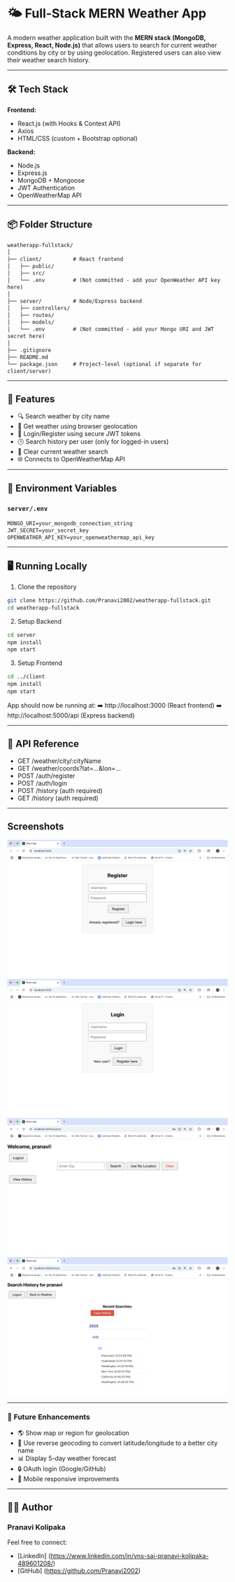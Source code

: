# 🌤️ Full-Stack MERN Weather App

A modern weather application built with the **MERN stack (MongoDB, Express, React, Node.js)** that allows users to search for current weather conditions by city or by using geolocation. Registered users can also view their weather search history.

---

## 🛠️ Tech Stack

**Frontend:**  
- React.js (with Hooks & Context API)  
- Axios  
- HTML/CSS (custom + Bootstrap optional)

**Backend:**  
- Node.js  
- Express.js  
- MongoDB + Mongoose  
- JWT Authentication  
- OpenWeatherMap API

---

## 📦 Folder Structure

```
weatherapp-fullstack/
│
├── client/          # React frontend
│   ├── public/
│   ├── src/
│   └── .env         # (Not committed - add your OpenWeather API key here)
│
├── server/          # Node/Express backend
│   ├── controllers/
│   ├── routes/
│   ├── models/
│   └── .env         # (Not committed - add your Mongo URI and JWT secret here)
│
├── .gitignore
├── README.md
└── package.json     # Project-level (optional if separate for client/server)
```

---

## 🔑 Features

- 🔍 Search weather by city name  
- 📍 Get weather using browser geolocation  
- 🧾 Login/Register using secure JWT tokens  
- 🕒 Search history per user (only for logged-in users)  
- 🧼 Clear current weather search  
- 🌐 Connects to OpenWeatherMap API  

---

## 🔧 Environment Variables 

### `server/.env`

```env
MONGO_URI=your_mongodb_connection_string
JWT_SECRET=your_secret_key
OPENWEATHER_API_KEY=your_openweathermap_api_key
```

---

## 🖥️ Running Locally
1. Clone the repository

```bash
git clone https://github.com/Pranavi2002/weatherapp-fullstack.git
cd weatherapp-fullstack
```

2. Setup Backend

```bash
cd server
npm install
npm start
```

3. Setup Frontend

```bash
cd ../client
npm install
npm start
```

App should now be running at:
➡️ http://localhost:3000 (React frontend)
➡️ http://localhost:5000/api (Express backend)

---

## 📝 API Reference
- GET /weather/city/:cityName
- GET /weather/coords?lat=...&lon=...
- POST /auth/register
- POST /auth/login
- POST /history (auth required)
- GET /history (auth required)

---

## Screenshots

![Register](screenshots/register.png)
![Login](screenshots/Login.png)
![Weather Search](screenshots/weathersearch.png)
![History](screenshots/history.png)

---

### 🧠 Future Enhancements
- 🌎 Show map or region for geolocation
- 🔄 Use reverse geocoding to convert latitude/longitude to a better city name
- 📊 Display 5-day weather forecast
- 🔒 OAuth login (Google/GitHub)
- 📱 Mobile responsive improvements

---

## 👩‍💻 Author
### Pranavi Kolipaka
Feel free to connect: 
- [LinkedIn] (https://www.linkedin.com/in/vns-sai-pranavi-kolipaka-489601208/)  
- [GitHub] (https://github.com/Pranavi2002)